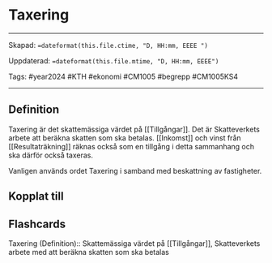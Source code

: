 # Taxering

---

Skapad: `=dateformat(this.file.ctime, "D, HH:mm, EEEE ")`

Uppdaterad: `=dateformat(this.file.mtime, "D, HH:mm, EEEE")`

Tags: #year2024 #KTH #ekonomi #CM1005 #begrepp #CM1005KS4

---

## Definition

Taxering är det skattemässiga värdet på [[Tillgångar]]. Det är Skatteverkets arbete att beräkna skatten som ska betalas. [[Inkomst]] och vinst från [[Resultaträkning]] räknas också som en tillgång i detta sammanhang och ska därför också taxeras.

Vanligen används ordet Taxering i samband med beskattning av fastigheter.

## Kopplat till

## Flashcards

Taxering (Definition):: Skattemässiga värdet på [[Tillgångar]], Skatteverkets arbete med att beräkna skatten som ska betalas
<!--SR:!2024-03-03,1,190!2024-03-04,4,270-->
